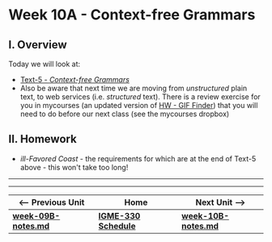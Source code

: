# Week 10A - Context-free Grammars

## I. Overview
Today we will look at:
- [Text-5 - *Context-free Grammars*](https://github.com/tonethar/IGME-330-Master/blob/master/notes/text-5.md)
- Also be aware that next time we are moving from *unstructured* plain text, to web services (i.e. *structured* text). There is a review exercise for you in mycourses (an updated version of [HW - GIF Finder](https://github.com/tonethar/IGME-230-Master/blob/master/notes/HW-gif-finder.md)) that you will need to do before our next class (see the mycourses dropbox)

## II. Homework

- *ill-Favored Coast* - the requirements for which are at the end of Text-5 above - this won't take too long!

<hr><hr>

| <-- Previous Unit | Home | Next Unit -->
| --- | --- | --- 
| [**week-09B-notes.md**](week-09B-notes.md)     |  [**IGME-330 Schedule**](../schedule.md) | [**week-10B-notes.md**](week-10B-notes.md)
